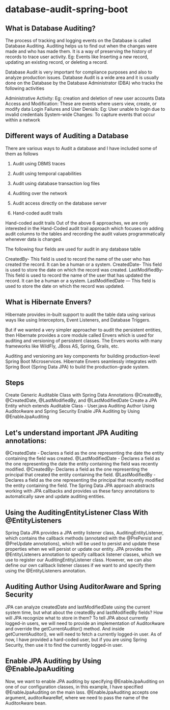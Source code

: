 # database-audit-spring-boot

## What is Database Auditing?
The process of tracking and logging events on the Database is called Database Auditing. Auditing helps us to find out when the changes were made and who has made them. It is a way of preserving the history of records to trace user activity. Eg: Events like Inserting a new record, updating an existing record, or deleting a record.

Database Audit is very important for compliance purposes and also to analyze production issues. Database Audit is a wide area and it is usually done on the Database by the Database Administrator (DBA) who tracks the following activities

Administrative Activity: Eg: creation and deletion of new user accounts
Data Access and Modification: These are events where users view, create, or modify data
Login Failures and User Denials: Eg: User unable to login due to invalid credentials
System-wide Changes: To capture events that occur within a network

## Different ways of Auditing a Database
There are various ways to Audit a database and I have included some of them as follows

1. Audit using DBMS traces

2. Audit using temporal capabilities

3. Audit using database transaction log files

4. Auditing over the network

5. Audit access directly on the database server

6. Hand-coded audit trails

Hand-coded audit trails
Out of the above 6 approaches, we are only interested in the Hand-Coded audit trail approach which focuses on adding audit columns to the tables and recording the audit values programmatically whenever data is changed.

The following four fields are used for audit in any database table

CreatedBy- This field is used to record the name of the user who has created the record. It can be a human or a system.
CreatedDate- This field is used to store the date on which the record was created.
LastModifiedBy- This field is used to record the name of the user that has updated the record. It can be a human or a system.
LastModifiedDate — This field is used to store the date on which the record was updated.

## What is Hibernate Envers?
Hibernate provides in-built support to audit the table data using various ways like using Interceptors, Event Listeners, and Database Triggers.

But if we wanted a very simpler approacher to audit the persistent entities, then Hibernate provides a core module called Envers which is used for auditing and versioning of persistent classes. The Envers works with many frameworks like WildFly, JBoss AS, Spring, Grails, etc.

Auditing and versioning are key components for building production-level Spring Boot Microservices. Hibernate Envers seamlessly integrates with Spring Boot (Spring Data JPA) to build the production-grade system.

## Steps 
Create Generic Auditable Class with Spring Data Annotations @CreatedBy, @CreatedDate, @LastModifiedBy, and @LastModifiedDate
Create a JPA Entity which extends Auditable Class - User.java
Auditing Author Using AuditorAware and Spring Security
Enable JPA Auditing by Using @EnableJpaAuditing 


## Let's understand important JPA Auditing annotations:

@CreatedDate - Declares a field as the one representing the date the entity containing the field was created.
@LastModifiedDate - Declares a field as the one representing the date the entity containing the field was recently modified.
@CreatedBy- Declares a field as the one representing the principal that created the entity containing the field.
@LastModifiedBy - Declares a field as the one representing the principal that recently modified the entity containing the field.
The Spring Data JPA approach abstracts working with JPA callbacks and provides us these fancy annotations to automatically save and update auditing entities.

## Using the AuditingEntityListener Class With @EntityListeners
Spring Data JPA provides a JPA entity listener class, AuditingEntityListener, which contains the callback methods (annotated with the @PrePersist and @PreUpdate annotations), which will be used to persist and update these properties when we will persist or update our entity.
JPA provides the @EntityListeners annotation to specify callback listener classes, which we use to register our AuditingEntityListener class.
However, we can also define our own callback listener classes if we want to and specify them using the @EntityListeners annotation. 


## Auditing Author Using AuditorAware and Spring Security
JPA can analyze createdDate and lastModifiedDate using the current system time, but what about the createdBy and lastModifiedBy fields? How will JPA recognize what to store in them?
To tell JPA about currently logged-in users, we will need to provide an implementation of AuditorAware and override the getCurrentAuditor() method. And inside getCurrentAuditor(), we will need to fetch a currently logged-in user.
As of now, I have provided a hard-coded user, but if you are using Spring Security, then use it to find the currently logged-in user.

## Enable JPA Auditing by Using @EnableJpaAuditing
Now, we want to enable JPA auditing by specifying @EnableJpaAuditing on one of our configuration classes, in this example, I have specified @EnableJpaAuditing on the main lass. @EnableJpaAuditing accepts one argument, auditorAwareRef, where we need to pass the name of the AuditorAware bean.
